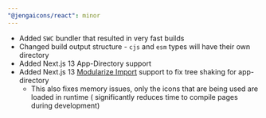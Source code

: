 ```yaml
---
"@jengaicons/react": minor
---
```


- Added `SWC` bundler that resulted in very fast builds
- Changed build output structure - `cjs` and `esm` types will have their own directory
- Added Next.js 13 App-Directory support
- Added Next.js 13 [Modularize Import](https://nextjs.org/docs/architecture/nextjs-compiler#modularize-imports) support to fix tree shaking for app-directory
  - This also fixes memory issues, only the icons that are being used are loaded
    in runtime ( significantly reduces time to compile pages during development)
